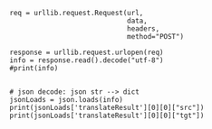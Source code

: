     req = urllib.request.Request(url,
                                 data,
                                 headers,
                                 method="POST")

    response = urllib.request.urlopen(req)
    info = response.read().decode("utf-8")
    #print(info)


    # json decode: json str --> dict
    jsonLoads = json.loads(info)
    print(jsonLoads['translateResult'][0][0]["src"])
    print(jsonLoads['translateResult'][0][0]["tgt"])
